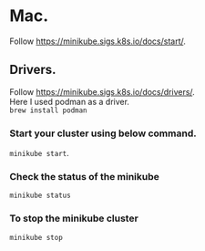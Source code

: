 # Mac. 
Follow https://minikube.sigs.k8s.io/docs/start/. 

## Drivers. 
Follow https://minikube.sigs.k8s.io/docs/drivers/.  
Here I used podman as a driver.  
```brew install podman```  

### Start your cluster using below command. 
```minikube start```.  

### Check the status of the minikube   
```minikube status```  

### To stop the minikube cluster   
```minikube stop```  

 
